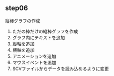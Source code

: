 ## step06
縦棒グラフの作成

1. ただの棒だけの縦棒グラフを作成
2. グラフ内にテキストを追加
3. 縦軸を追加
4. 横軸を追加
5. アニメーションを追加
6. マウスイベントを追加
7. SCVファイルからデータを読み込めるように変更
